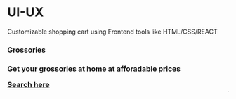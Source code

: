 # UI-UX
Customizable shopping cart using Frontend tools like HTML/CSS/REACT 

<htm>
<head> 
<title> Flippcart </title>
<head>
<body>
<h3>
Grossories
<h3>
<p>
Get your grossories at home at afforadable prices
</p>
<a href="www.google.com">Search here</a>
<marquee> This is marquee element</marquee>
</body>
</html>

